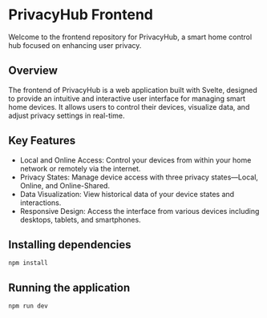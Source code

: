 # PrivacyHub Frontend

Welcome to the frontend repository for PrivacyHub, a smart home control hub focused on enhancing user privacy.

## Overview
The frontend of PrivacyHub is a web application built with Svelte, designed to provide an intuitive and interactive user interface for managing smart home devices. It allows users to control their devices, visualize data, and adjust privacy settings in real-time.

## Key Features
- Local and Online Access: Control your devices from within your home network or remotely via the internet.
- Privacy States: Manage device access with three privacy states—Local, Online, and Online-Shared.
- Data Visualization: View historical data of your device states and interactions.
- Responsive Design: Access the interface from various devices including desktops, tablets, and smartphones.

## Installing dependencies

`npm install`

## Running the application

`npm run dev`
